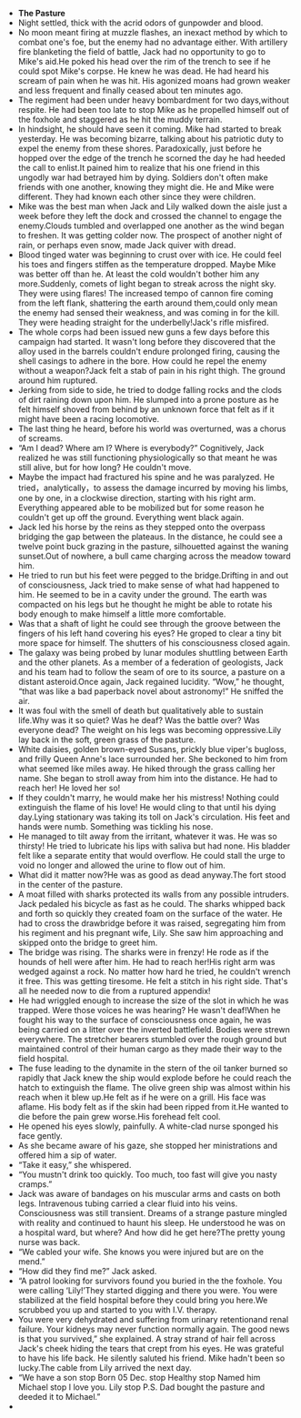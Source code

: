 - **The Pasture**
- Night settled, thick with the acrid odors of gunpowder and blood.
- No moon meant firing at muzzle flashes, an inexact method by which to combat one's foe, but the enemy had no advantage either. With artillery fire blanketing the field of battle, Jack had no opportunity to go to Mike's aid.He poked his head over the rim of the trench to see if he could spot Mike's corpse. He knew he was dead. He had heard his scream of pain when he was hit. His agonized moans had grown weaker and less frequent and finally ceased about ten minutes ago.
- The regiment had been under heavy bombardment for two days,without respite. He had been too late to stop Mike as he propelled himself out of the foxhole and staggered as he hit the muddy terrain.
- In hindsight, he should have seen it coming. Mike had started to break yesterday. He was becoming bizarre, talking about his patriotic duty to expel the enemy from these shores. Paradoxically, just before he hopped over the edge of the trench he scorned the day he had heeded the call to enlist.It pained him to realize that his one friend in this ungodly war had betrayed him by dying. Soldiers don't often make friends with one another, knowing they might die. He and Mike were different. They had known each other since they were children.
- Mike was the best man when Jack and Lily walked down the aisle just a week before they left the dock and crossed the channel to engage the enemy.Clouds tumbled and overlapped one another as the wind began to freshen. It was getting colder now. The prospect of another night of rain, or perhaps even snow, made Jack quiver with dread.
- Blood tinged water was beginning to crust over with ice. He could feel his toes and fingers stiffen as the temperature dropped. Maybe Mike was better off than he. At least the cold wouldn't bother him any more.Suddenly, comets of light began to streak across the night sky. They were using flares! The increased tempo of cannon fire coming from the left flank, shattering the earth around them,could only mean the enemy had sensed their weakness, and was coming in for the kill. They were heading straight for the underbelly!Jack's rifle misfired.
- The whole corps had been issued new guns a few days before this campaign had started. It wasn't long before they discovered that the alloy used in the barrels couldn't endure prolonged firing, causing the shell casings to adhere in the bore. How could he repel the enemy without a weapon?Jack felt a stab of pain in his right thigh. The ground around him ruptured.
- Jerking from side to side, he tried to dodge falling rocks and the clods of dirt raining down upon him. He slumped into a prone posture as he felt himself shoved from behind by an unknown force that felt as if it might have been a racing locomotive.
- The last thing he heard, before his world was overturned, was a chorus of screams.
- “Am I dead? Where am I? Where is everybody?” Cognitively, Jack realized he was still functioning physiologically so that meant he was still alive, but for how long? He couldn't move.
- Maybe the impact had fractured his spine and he was paralyzed. He tried，analytically，to assess the damage incurred by moving his limbs, one by one, in a clockwise direction, starting with his right arm. Everything appeared able to be mobilized but for some reason he couldn't get up off the ground. Everything went black again.
- Jack led his horse by the reins as they stepped onto the overpass bridging the gap between the plateaus. In the distance, he could see a twelve point buck grazing in the pasture, silhouetted against the waning sunset.Out of nowhere, a bull came charging across the meadow toward him.
- He tried to run but his feet were pegged to the bridge.Drifting in and out of consciousness, Jack tried to make sense of what had happened to him. He seemed to be in a cavity under the ground. The earth was compacted on his legs but he thought he might be able to rotate his body enough to make himself a little more comfortable.
- Was that a shaft of light he could see through the groove between the fingers of his left hand covering his eyes? He groped to clear a tiny bit more space for himself. The shutters of his consciousness closed again.
- The galaxy was being probed by lunar modules shuttling between Earth and the other planets. As a member of a federation of geologists, Jack and his team had to follow the seam of ore to its source, a pasture on a distant asteroid.Once again, Jack regained lucidity. “Wow,” he thought, “that was like a bad paperback novel about astronomy!” He sniffed the air.
- It was foul with the smell of death but qualitatively able to sustain life.Why was it so quiet? Was he deaf? Was the battle over? Was everyone dead? The weight on his legs was becoming oppressive.Lily lay back in the soft, green grass of the pasture.
- White daisies, golden brown-eyed Susans, prickly blue viper's bugloss, and frilly Queen Anne's lace surrounded her. She beckoned to him from what seemed like miles away. He hiked through the grass calling her name. She began to stroll away from him into the distance. He had to reach her! He loved her so!
- If they couldn't marry, he would make her his mistress! Nothing could extinguish the flame of his love! He would cling to that until his dying day.Lying stationary was taking its toll on Jack's circulation. His feet and hands were numb. Something was tickling his nose.
- He managed to tilt away from the irritant, whatever it was. He was so thirsty! He tried to lubricate his lips with saliva but had none. His bladder felt like a separate entity that would overflow. He could stall the urge to void no longer and allowed the urine to flow out of him.
- What did it matter now?He was as good as dead anyway.The fort stood in the center of the pasture.
- A moat filled with sharks protected its walls from any possible intruders. Jack pedaled his bicycle as fast as he could. The sharks whipped back and forth so quickly they created foam on the surface of the water. He had to cross the drawbridge before it was raised, segregating him from his regiment and his pregnant wife, Lily. She saw him approaching and skipped onto the bridge to greet him.
- The bridge was rising. The sharks were in frenzy! He rode as if the hounds of hell were after him. He had to reach her!His right arm was wedged against a rock. No matter how hard he tried, he couldn't wrench it free. This was getting tiresome. He felt a stitch in his right side. That's all he needed now to die from a ruptured appendix!
- He had wriggled enough to increase the size of the slot in which he was trapped. Were those voices he was hearing? He wasn't deaf!When he fought his way to the surface of consciousness once again, he was being carried on a litter over the inverted battlefield. Bodies were strewn everywhere. The stretcher bearers stumbled over the rough ground but maintained control of their human cargo as they made their way to the field hospital.
- The fuse leading to the dynamite in the stern of the oil tanker burned so rapidly that Jack knew the ship would explode before he could reach the hatch to extinguish the flame. The olive green ship was almost within his reach when it blew up.He felt as if he were on a grill. His face was aflame. His body felt as if the skin had been ripped from it.He wanted to die before the pain grew worse.His forehead felt cool.
- He opened his eyes slowly, painfully. A white-clad nurse sponged his face gently.
- As she became aware of his gaze, she stopped her ministrations and offered him a sip of water.
- “Take it easy,” she whispered.
- “You mustn't drink too quickly. Too much, too fast will give you nasty cramps.”
- Jack was aware of bandages on his muscular arms and casts on both legs. Intravenous tubing carried a clear fluid into his veins. Consciousness was still transient. Dreams of a strange pasture mingled with reality and continued to haunt his sleep. He understood he was on a hospital ward, but where? And how did he get here?The pretty young nurse was back.
- “We cabled your wife. She knows you were injured but are on the mend.”
- “How did they find me?” Jack asked.
- “A patrol looking for survivors found you buried in the the foxhole. You were calling ‘Lily!’They started digging and there you were. You were stabilized at the field hospital before they could bring you here.We scrubbed you up and started to you with I.V. therapy.
- You were very dehydrated and suffering from urinary retentionand renal failure. Your kidneys may never function normally again. The good news is that you survived,” she explained. A stray strand of hair fell across Jack's cheek hiding the tears that crept from his eyes. He was grateful to have his life back. He silently saluted his friend. Mike hadn't been so lucky.The cable from Lily arrived the next day.
- “We have a son stop Born 05 Dec. stop Healthy stop Named him Michael stop I love you. Lily stop P.S. Dad bought the pasture and deeded it to Michael.”
-